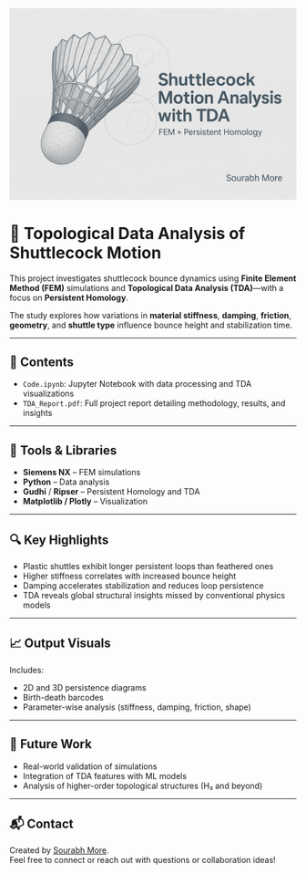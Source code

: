 ![Project Banner](1.png)

# 🏸 Topological Data Analysis of Shuttlecock Motion

This project investigates shuttlecock bounce dynamics using **Finite Element Method (FEM)** simulations and **Topological Data Analysis (TDA)**—with a focus on **Persistent Homology**.

The study explores how variations in **material stiffness**, **damping**, **friction**, **geometry**, and **shuttle type** influence bounce height and stabilization time.

---

## 📁 Contents

- `Code.ipynb`: Jupyter Notebook with data processing and TDA visualizations
- `TDA_Report.pdf`: Full project report detailing methodology, results, and insights

---

## 🧰 Tools & Libraries

- **Siemens NX** – FEM simulations
- **Python** – Data analysis
- **Gudhi** / **Ripser** – Persistent Homology and TDA
- **Matplotlib / Plotly** – Visualization

---

## 🔍 Key Highlights

- Plastic shuttles exhibit longer persistent loops than feathered ones
- Higher stiffness correlates with increased bounce height
- Damping accelerates stabilization and reduces loop persistence
- TDA reveals global structural insights missed by conventional physics models

---

## 📈 Output Visuals

Includes:
- 2D and 3D persistence diagrams
- Birth-death barcodes
- Parameter-wise analysis (stiffness, damping, friction, shape)

---

## 🧠 Future Work

- Real-world validation of simulations
- Integration of TDA features with ML models
- Analysis of higher-order topological structures (H₃ and beyond)

---

## 📬 Contact

Created by [Sourabh More](https://www.linkedin.com/in/sourabhmore).  
Feel free to connect or reach out with questions or collaboration ideas!
